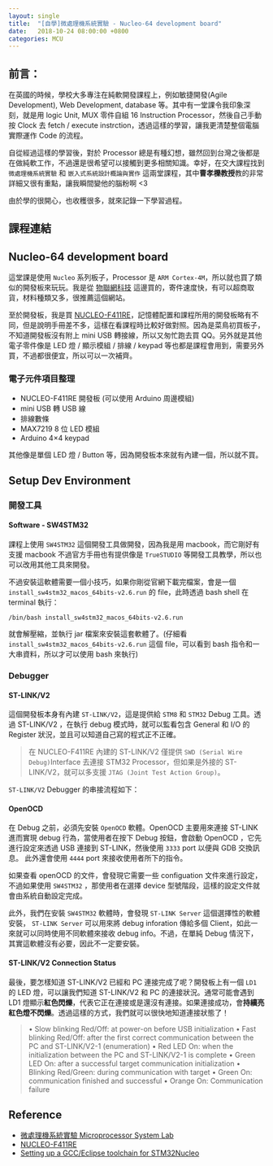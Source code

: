 ```yaml
---
layout: single
title:  "[自學]微處理機系統實驗 - Nucleo-64 development board"
date:   2018-10-24 08:00:00 +0800
categories: MCU
---
```

## 前言：
在英國的時候，學校大多專注在純軟開發課程上，例如敏捷開發(Agile Development), Web Development, database 等。其中有一堂課令我印象深刻，就是用 logic Unit, MUX 零件自組 16 Instruction Processor，然後自己手動按 Clock 去 fetch / execute instrction，透過這樣的學習，讓我更清楚整個電腦實際運作 Code 的流程。

自從經過這樣的學習後，對於 Processor 總是有種幻想，雖然回到台灣之後都是在做純軟工作，不過還是很希望可以接觸到更多相關知識。幸好，在交大課程找到 `微處理機系統實驗` 和 `嵌入式系統設計概論與實作` 這兩堂課程，其中**曹孝櫟教授**教的非常詳細又很有重點，讓我瞬間變他的腦粉啊 <3

由於學的很開心，也收穫很多，就來記錄一下學習過程。

## 課程連結


## Nucleo-64 development board
這堂課是使用 `Nucleo` 系列板子，Processor 是 `ARM Cortex-4M`，所以就也買了類似的開發板來玩玩。我是從 [物聯網科技](https://www.taiwaniot.com.tw/) 這邊買的，寄件速度快，有可以超商取貨，材料種類又多，很推薦這個網站。

至於開發板，我是買 [NUCLEO-F411RE](https://www.taiwaniot.com.tw/product/nucleo-f411re-stm32f411re-mbed)，記憶體配置和課程所用的開發板略有不同，但是說明手冊差不多，這樣在看課程時比較好做對照。因為是菜鳥初買板子，不知道開發板沒有附上 mini USB 轉接線，所以又匆忙跑去買 QQ。另外就是其他電子零件像是 LED 燈 / 顯示模組 / 排線 / keypad 等也都是課程會用到，需要另外買，不過都很便宜，所以可以一次補齊。

### 電子元件項目整理
- NUCLEO-F411RE 開發板 (可以使用 Arduino 周邊模組)
- mini USB 轉 USB 線
- 排線數條
- MAX7219 8 位 LED 模組 
- Arduino 4×4 keypad

其他像是單個 LED 燈 / Button 等，因為開發板本來就有內建一個，所以就不買。

## Setup Dev Environment
### 開發工具
#### Software - SW4STM32
課程上使用 `SW4STM32` 這個開發工具做開發，因為我是用 macbook，而它剛好有支援 macbook 不過官方手冊也有提供像是 `TrueSTUDIO` 等開發工具教學，所以也可以改用其他工具來開發。

不過安裝這軟體需要一個小技巧，如果你剛從官網下載完檔案，會是一個 `install_sw4stm32_macos_64bits-v2.6.run` 的 file，此時透過 bash shell 在 terminal 執行：

```
/bin/bash install_sw4stm32_macos_64bits-v2.6.run
```

就會解壓縮，並執行 jar 檔案來安裝這套軟體了。(仔細看 `install_sw4stm32_macos_64bits-v2.6.run` 這個 file，可以看到 bash 指令和一大串資料，所以才可以使用 bash 來執行)

### Debugger
#### ST-LINK/V2
這個開發板本身有內建 `ST-LINK/V2`，這是提供給 `STM8` 和 `STM32` Debug 工具。透過 ST-LINK/V2 ，在執行 debug 模式時，就可以監看包含 General 和 I/O 的 Register 狀況，並且可以知道自己寫的程式正不正確。

> 在 NUCLEO-F411RE 內建的 ST-LINK/V2 僅提供 `SWD (Serial Wire Debug)`Interface 去連接 STM32 Processor，但如果是外接的 ST-LINK/V2，就可以多支援 `JTAG (Joint Test Action Group)`。

`ST-LINK/V2` Debugger 的串接流程如下：

#### OpenOCD
在 Debug 之前，必須先安裝 `OpenOCD` 軟體。OpenOCD 主要用來連接 ST-LINK 進而實現 debug 行為，當使用者在按下 Debug 按鈕，會啟動 OpenOCD ，它先進行設定來透過 USB 連接到 ST-LINK，然後使用 `3333` port 以便與 GDB 交換訊息。 此外還會使用 `4444` port 來接收使用者所下的指令。

如果查看 openOCD 的文件，會發現它需要一些 configuation 文件來進行設定，不過如果使用 `SW4STM32` ，那使用者在選擇 device 型號階段，這樣的設定文件就會由系統自動設定完成。

此外，我們在安裝 `SW4STM32` 軟體時，會發現 `ST-LINK Server` 這個選擇性的軟體安裝， `ST-LINK Server` 可以用來將 debug inforation 傳給多個 Client，如此一來就可以同時使用不同軟體來接收 debug info。不過，在單純 Debug 情況下，其實這軟體沒有必要，因此不一定要安裝。

#### ST-LINK/V2 Connection Status
最後，要怎樣知道 ST-LINK/V2 已經和 PC 連接完成了呢？開發板上有一個 `LD1` 的 LED 燈，可以讓我們知道 ST-LINK/V2 和 PC 的連接狀況。通常可能會遇到 LD1 燈顯示**紅色閃爍**，代表它正在連接或是還沒有連接。如果連接成功，會**持續亮紅色燈不閃爍**。透過這樣的方式，我們就可以很快地知道連接狀態了！

> • Slow blinking Red/Off: at power-on before USB initialization
• Fast blinking Red/Off: after the first correct communication between the PC and
ST-LINK/V2-1 (enumeration)
• Red LED On: when the initialization between the PC and ST-LINK/V2-1 is complete
• Green LED On: after a successful target communication initialization
• Blinking Red/Green: during communication with target
• Green On: communication finished and successful
• Orange On: Communication failure

## Reference
- [微處理機系統實驗 Microprocessor System Lab](http://ocw.nctu.edu.tw/course_detail.php?bgid=9&gid=0&nid=572)
- [NUCLEO-F411RE](https://www.st.com/en/evaluation-tools/nucleo-f411re.html)
- [Setting up a GCC/Eclipse toolchain for STM32Nucleo ](https://www.carminenoviello.com/2015/01/07/setting-gcceclipse-toolchain-stm32nucleo-part-2/)
